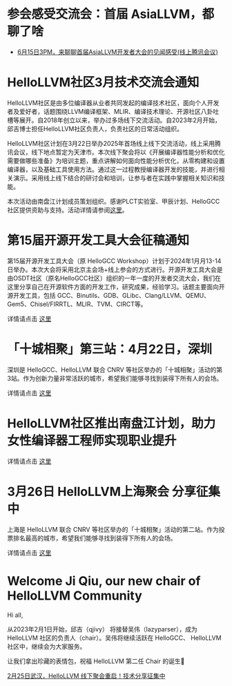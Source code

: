 # 参会感受交流会：首届 AsiaLLVM，都聊了啥

- [6月15日3PM，来聊聊首届AsiaLLVM开发者大会的见闻感受(线上腾讯会议)](https://mp.weixin.qq.com/s/4mR8IxlxFlB3VNzLGJGS1w)

# HelloLLVM社区3月技术交流会通知

HelloLLVM社区是由多位编译器从业者共同发起的编译技术社区，面向个人开发者及爱好者，话题围绕LLVM编译框架、MLIR、编译技术理论、开源社区八卦吐槽等展开。自2018年创立以来，举办过多场线下交流活动。自2023年2月开始，邱吉博士担任HelloLLVM社区负责人，负责社区的日常活动组织。

HelloLLVM社区计划在3月22日举办2025年首场线上线下交流活动，线上采用腾讯会议，线下地点暂定为天津市。本次线下聚会将以《开展编译器性能分析和优化需要做哪些准备》为培训主题，重点讲解如何面向性能分析优化，从零构建和设置编译器，以及基础工具使用方法。通过这一过程教授编译器开发的技能，并进行相关演示。采用线上线下结合的研讨会和培训，让参与者在实践中掌握相关知识和技能。

本次活动由南盘江计划成员策划组织。感谢PLCT实验室、甲辰计划、HelloGCC社区提供资助与支持。活动详情请参阅[这里](https://mp.weixin.qq.com/s/F8S98x00HJdF7eKYqEckwg)。

# 第15届开源开发工具大会征稿通知

第15届开源开发工具大会（原 HelloGCC Workshop）计划于2024年1月月13-14日举办。本次大会将采用北京主会场+线上参会的方式进行。开源开发工具大会是由OSDT社区（原名HelloGCC社区）组织的一年一度的开发者交流大会，我们在这里分享自己在开源软件方面的开发工作，研究成果，经验学习。话题主要面向开源开发工具，包括 GCC、Binutils、GDB、GLibc、Clang/LLVM、QEMU、Gem5、Chisel/FIRRTL、MLIR、TVM、CIRCT等。

详情请点击 [这里](2023-12-10-OSDT-Conf-2023-cfp.md)

# 「十城相聚」第三站：4月22日，深圳

深圳是 HelloGCC、HelloLLVM 联合 CNRV 等社区举办的「十城相聚」活动的第3站。作为创新力量非常活跃的城市，希望我们能够寻找到装得下所有人的会场。

详情请点击 [这里](meetups/2023-04-22-Shenzhen.md)

# HelloLLVM社区推出南盘江计划，助力女性编译器工程师实现职业提升

详情请点击 [这里](nanpanjiang-project-announcement.md)

# 3月26日 HelloLLVM上海聚会 分享征集中

上海是 HelloLLVM 联合 CNRV 等社区举办的「十城相聚」活动的第二站。作为投票排名最高的城市，希望我们能够寻找到装得下所有人的会场。

详情请点击 [这里](meetups/2023-03-26-Shanghai.md)

# Welcome Ji Qiu, our new chair of HelloLLVM Community

Hi  all,

从2023年2月1日开始，邱吉（qjivy） 将接替吴伟（lazyparser），成为 HelloLLVM 社区的负责人（chair）。吴伟将继续活跃在 HelloGCC、 HelloLLVM 社区中，继续会为大家服务。

让我们拿出珍藏的表情包，祝福 HelloLLVM 第二任 Chair 的诞生🎉

[2月25日武汉，HelloLLVM 线下聚会重启！技术分享征集中](meetups/2023-02-25.md)

